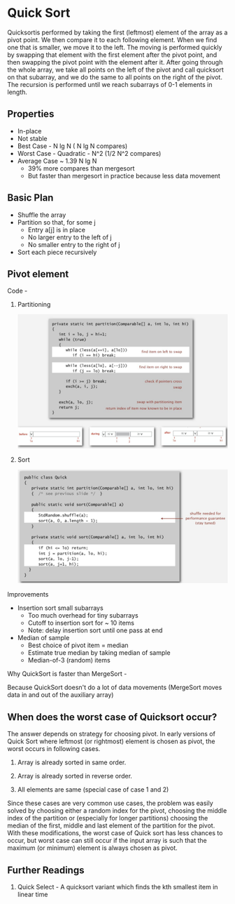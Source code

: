# Quick Sort

Quicksortis performed by taking the first (leftmost) element of the array as a pivot point. We then compare it to each following element. When we find one that is smaller, we move it to the left. The moving is performed quickly by swapping that element with the first element after the pivot point, and then swapping the pivot point with the element after it. After going through the whole array, we take all points on the left of the pivot and call quicksort on that subarray, and we do the same to all points on the right of the pivot. The recursion is performed until we reach subarrays of 0-1 elements in length.

## Properties

- In-place
- Not stable
- Best Case - N lg N ( N lg N compares)
- Worst Case - Quadratic - N^2 (1/2 N^2 compares)
- Average Case ~ 1.39 N lg N
  - 39% more compares than mergesort
  - But faster than mergesort in practice because less data movement

## Basic Plan

- Shuffle the array
- Partition so that, for some j
  - Entry a[j] is in place
  - No larger entry to the left of j
  - No smaller entry to the right of j
- Sort each piece recursively

## Pivot element

Code -

1. Partitioning

    ![image](../../media/Quick-Sort-image1.jpg)

2. Sort

    ![image](../../media/Quick-Sort-image2.jpg)

Improvements

- Insertion sort small subarrays
  - Too much overhead for tiny subarrays
  - Cutoff to insertion sort for ~ 10 items
  - Note: delay insertion sort until one pass at end
- Median of sample
  - Best choice of pivot item = median
  - Estimate true median by taking median of sample
  - Median-of-3 (random) items

Why QuickSort is faster than MergeSort -

Because QuickSort doesn't do a lot of data movements (MergeSort moves data in and out of the auxiliary array)

## When does the worst case of Quicksort occur?

The answer depends on strategy for choosing pivot. In early versions of Quick Sort where leftmost (or rightmost) element is chosen as pivot, the worst occurs in following cases.

1. Array is already sorted in same order.

2. Array is already sorted in reverse order.

3. All elements are same (special case of case 1 and 2)

Since these cases are very common use cases, the problem was easily solved by choosing either a random index for the pivot, choosing the middle index of the partition or (especially for longer partitions) choosing the median of the first, middle and last element of the partition for the pivot. With these modifications, the worst case of Quick sort has less chances to occur, but worst case can still occur if the input array is such that the maximum (or minimum) element is always chosen as pivot.

## Further Readings

1. Quick Select - A quicksort variant which finds the kth smallest item in linear time
